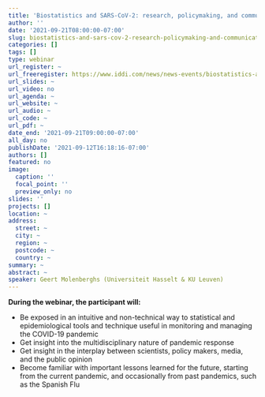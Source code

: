 ```yaml
---
title: 'Biostatistics and SARS-CoV-2: research, policymaking, and communication '
author: ''
date: '2021-09-21T08:00:00-07:00'
slug: biostatistics-and-sars-cov-2-research-policymaking-and-communication
categories: []
tags: []
type: webinar
url_register: ~
url_freeregister: https://www.iddi.com/news/news-events/biostatistics-and-sars-cov-2/
url_slides: ~
url_video: no
url_agenda: ~
url_website: ~
url_audio: ~
url_code: ~
url_pdf: ~
date_end: '2021-09-21T09:00:00-07:00'
all_day: no
publishDate: '2021-09-12T16:18:16-07:00'
authors: []
featured: no
image:
  caption: ''
  focal_point: ''
  preview_only: no
slides: ''
projects: []
location: ~
address:
  street: ~
  city: ~
  region: ~
  postcode: ~
  country: ~
summary: ~
abstract: ~
speaker: Geert Molenberghs (Universiteit Hasselt & KU Leuven)
---
```

<!--more-->
**During the webinar, the participant will:**  

- Be exposed in an intuitive and non-technical way to statistical and epidemiological tools and technique useful in monitoring and managing the COVID-19 pandemic    
- Get insight into the multidisciplinary nature of pandemic response    
- Get insight in the interplay between scientists, policy makers, media, and the public opinion  
- Become familiar with important lessons learned for the future, starting from the current pandemic, and occasionally from past pandemics, such as the Spanish Flu  